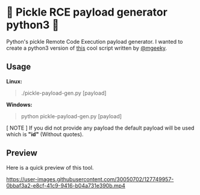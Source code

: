 # 🥒 Pickle RCE payload generator python3 🥒

Python's pickle Remote Code Execution payload generator. I wanted to create a python3 version of <a href="https://gist.github.com/mgeeky/cbc7017986b2ec3e247aab0b01a9edcd" target="_blank">this</a> cool script written by <a href="https://gist.github.com/mgeeky" target="_blank">@mgeeky</a>.


## Usage

**Linux:**
> ./pickle-payload-gen.py [payload]
  
**Windows:**
> python pickle-payload-gen.py [payload]

[ NOTE ] If you did not provide any payload the default payload will be used which is **"id"** (Without quotes).


## Preview

Here is a quick preview of this tool.

https://user-images.githubusercontent.com/30050702/127749957-0bbaf3a2-e8cf-41c9-9416-b04a731e390b.mp4





